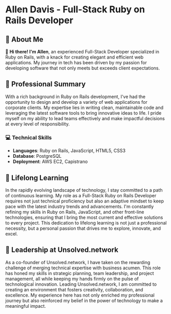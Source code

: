 # Allen Davis - Full-Stack Ruby on Rails Developer

## 📌 About Me
👋 **Hi there! I'm Allen**, an experienced Full-Stack Developer specialized in Ruby on Rails, with a knack for creating elegant and efficient web applications. My journey in tech has been driven by my passion for developing software that not only meets but exceeds client expectations.

## 🌟 Professional Summary
With a rich background in Ruby on Rails development, I've had the opportunity to design and develop a variety of web applications for corporate clients. My expertise lies in writing clean, maintainable code and leveraging the latest software tools to bring innovative ideas to life. I pride myself on my ability to lead teams effectively and make impactful decisions at every level of responsibility.

### 💻 Technical Skills
- **Languages**: Ruby on Rails, JavaScript, HTML5, CSS3
- **Database**: PostgreSQL
- **Deployment**: AWS EC2, Capistrano

## 📘 Lifelong Learning
In the rapidly evolving landscape of technology, I stay committed to a path of continuous learning. My role as a Full-Stack Ruby on Rails Developer requires not just technical proficiency but also an adaptive mindset to keep pace with the latest industry trends and advancements. I'm constantly refining my skills in Ruby on Rails, JavaScript, and other front-line technologies, ensuring that I bring the most current and effective solutions to every project. This dedication to lifelong learning is not just a professional necessity, but a personal passion that drives me to explore, innovate, and excel.

## 💼 Leadership at Unsolved.network
As a co-founder of Unsolved.network, I have taken on the rewarding challenge of merging technical expertise with business acumen. This role has honed my skills in strategic planning, team leadership, and project management, all while keeping my hands firmly on the pulse of technological innovation. Leading Unsolved.network, I am committed to creating an environment that fosters creativity, collaboration, and excellence. My experience here has not only enriched my professional journey but also reinforced my belief in the power of technology to make a meaningful impact.
